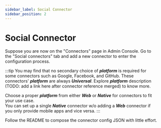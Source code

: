 ```yaml
---
sidebar_label: Social Connector
sidebar_position: 2
---
```


# Social Connector

Suppose you are now on the "Connectors" page in Admin Console. Go to the "Social connectors" tab and add a new connector to enter the configuration process.

:::tip
You may find that no secondary choice of **_platform_** is required for some connectors such as Google, Facebook, and GitHub. These connectors' **_platform_** are always **_Universal_**. Explore **_platform_** description (TODO: add a link here after connector reference merged) to know more.

Choose a proper **_platform_** from either **_Web_** or **_Native_** for connectors to fit your use case.<br/>
You can set up a single **_Native_** connector w/o adding a **_Web_** connector if you only provide mobile apps and vice versa.
:::

Follow the README to compose the connector config JSON with little effort.
